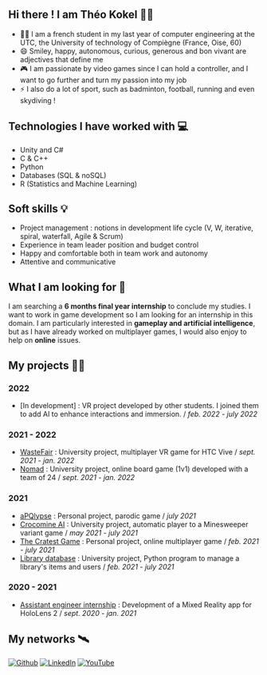 ## Hi there ! I am Théo Kokel 🙋‍♂️
- 👨‍🎓 I am a french student in my last year of computer engineering at the UTC, the University of technology of Compiègne (France, Oise, 60)
- 😄 Smiley, happy, autonomous, curious, generous and bon vivant are adjectives that define me
- 🎮 I am passionate by video games since I can hold a controller, and I want to go further and turn my passion into my job
- ⚡ I also do a lot of sport, such as badminton, football, running and even skydiving !  


## Technologies I have worked with 💻
- Unity and C#
- C & C++
- Python
- Databases (SQL & noSQL) 
- R (Statistics and Machine Learning)


## Soft skills 💡
- Project management : notions in development life cycle (V, W, iterative, spiral, waterfall, Agile & Scrum)
- Experience in team leader position and budget control
- Happy and comfortable both in team work and autonomy
- Attentive and communicative


## What I am looking for 👀
I am searching a **6 months final year internship** to conclude my studies. I want to work in game development so I am looking for an internship in this domain. 
I am particularly interested in **gameplay and artificial intelligence**, but as I have already worked on multiplayer games, I would also enjoy to help on **online** issues.


## My projects 👨‍💻
### 2022
- [In development] : VR project developed by other students. I joined them to add AI to enhance interactions and immersion. / *feb. 2022 - july 2022*

### 2021 - 2022
- [WasteFair](https://github.com/KokelSan/WasteFair) : University project, multiplayer VR game for HTC Vive / *sept. 2021 - jan. 2022*
- [Nomad](https://github.com/KokelSan/Nomad) : University project, online board game (1v1) developed with a team of 24 / *sept. 2021 - jan. 2022*

### 2021
- [aPQlypse](https://github.com/KokelSan/aPQlypse) : Personal project, parodic game / *july 2021*  
- [Crocomine AI](https://github.com/KokelSan/Crocomine) : University project, automatic player to a Minesweeper variant game / *may 2021 - july 2021*
- [The Cratest Game](https://github.com/KokelSan/The-Cratest-game) : Personal project, online multiplayer game / *feb. 2021 - july 2021*
- [Library database](https://github.com/KokelSan/Library-database) : University project, Python program to manage a library's items and users / *feb. 2021 - july 2021*

### 2020 - 2021
- [Assistant engineer internship](https://github.com/KokelSan/HoloLens2-Internship) : Development of a Mixed Reality app for HoloLens 2 / *sept. 2020 - jan. 2021*


## My networks 🛰️
<a href="https://github.com/KokelSan" target="_blank"><img alt="Github" src="https://img.shields.io/badge/GitHub-%2312100E.svg?&style=for-the-badge&logo=Github&logoColor=white" /></a>
<a href="https://www.linkedin.com/in/theo-kokel/" target="_blank"><img alt="LinkedIn" src="https://img.shields.io/badge/linkedin-%230077B5.svg?&style=for-the-badge&logo=linkedin&logoColor=white" /></a> 
<a href="https://www.youtube.com/channel/UCHMJvHBIA0Bj38ZuV2CK1qw" target="_blank"><img alt="YouTube" src="https://img.shields.io/badge/youtube-%23FF0000.svg?style=for-the-badge&logo=YouTube&logoColor=white" /></a>
